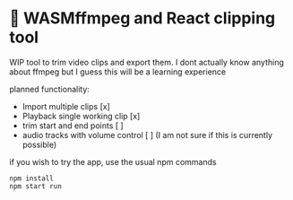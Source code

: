 # :100: WASMffmpeg and React clipping tool

WIP tool to trim video clips and export them. I dont actually know anything about ffmpeg but I guess this will be a learning experience

planned functionality:

 - Import multiple clips [x]
 - Playback single working clip [x]
 - trim start and end points [ ]
 - audio tracks with volume control [ ] (I am not sure if this is currently possible)
 
 if you wish to try the app, use the usual npm commands
 ```
 npm install
 npm start run
 ```
